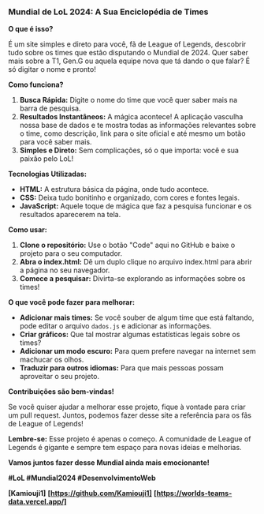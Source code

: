 ###  **Mundial de LoL 2024: A Sua Enciclopédia de Times**

**O que é isso?**

É um site simples e direto para você, fã de League of Legends, descobrir tudo sobre os times que estão disputando o Mundial de 2024. Quer saber mais sobre a T1, Gen.G ou aquela equipe nova que tá dando o que falar? É só digitar o nome e pronto!

**Como funciona?**

1. **Busca Rápida:** Digite o nome do time que você quer saber mais na barra de pesquisa.
2. **Resultados Instantâneos:** A mágica acontece! A aplicação vasculha nossa base de dados e te mostra todas as informações relevantes sobre o time, como descrição, link para o site oficial e até mesmo um botão para você saber mais.
3. **Simples e Direto:** Sem complicações, só o que importa: você e sua paixão pelo LoL!

**Tecnologias Utilizadas:**

* **HTML:** A estrutura básica da página, onde tudo acontece.
* **CSS:** Deixa tudo bonitinho e organizado, com cores e fontes legais.
* **JavaScript:** Aquele toque de mágica que faz a pesquisa funcionar e os resultados aparecerem na tela.

**Como usar:**

1. **Clone o repositório:** Use o botão "Code" aqui no GitHub e baixe o projeto para o seu computador.
2. **Abra o index.html:** Dê um duplo clique no arquivo index.html para abrir a página no seu navegador.
3. **Comece a pesquisar:** Divirta-se explorando as informações sobre os times!

**O que você pode fazer para melhorar:**

* **Adicionar mais times:** Se você souber de algum time que está faltando, pode editar o arquivo `dados.js` e adicionar as informações.
* **Criar gráficos:** Que tal mostrar algumas estatísticas legais sobre os times?
* **Adicionar um modo escuro:** Para quem prefere navegar na internet sem machucar os olhos.
* **Traduzir para outros idiomas:** Para que mais pessoas possam aproveitar o seu projeto.

**Contribuições são bem-vindas!**

Se você quiser ajudar a melhorar esse projeto, fique à vontade para criar um pull request. Juntos, podemos fazer desse site a referência para os fãs de League of Legends!

**Lembre-se:** Esse projeto é apenas o começo. A comunidade de League of Legends é gigante e sempre tem espaço para novas ideias e melhorias.

**Vamos juntos fazer desse Mundial ainda mais emocionante!** 

**#LoL #Mundial2024 #DesenvolvimentoWeb**

**[Kamiouji1]**
**[https://github.com/Kamiouji1]**
**[https://worlds-teams-data.vercel.app/]**
